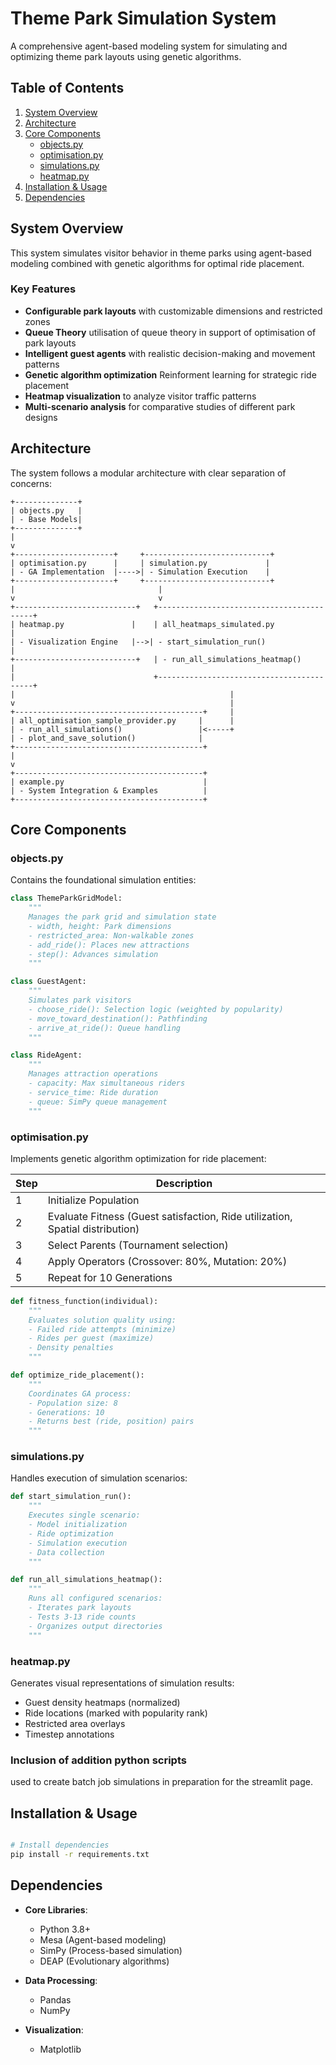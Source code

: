 # Theme Park Simulation System

A comprehensive agent-based modeling system for simulating and optimizing theme park layouts using genetic algorithms.

## Table of Contents
1. [System Overview](#system-overview)
2. [Architecture](#architecture)
3. [Core Components](#core-components)
   - [objects.py](#objectspy)
   - [optimisation.py](#optimisationpy)
   - [simulations.py](#simulationspy)
   - [heatmap.py](#heatmappy)
4. [Installation & Usage](#installation--usage)
5. [Dependencies](#dependencies)

## System Overview

This system simulates visitor behavior in theme parks using agent-based modeling combined with genetic algorithms for optimal ride placement.

### Key Features

-  **Configurable park layouts** with customizable dimensions and restricted zones
-  **Queue Theory** utilisation of queue theory in support of optimisation of park layouts
-  **Intelligent guest agents** with realistic decision-making and movement patterns
-  **Genetic algorithm optimization** Reinforment learning for strategic ride placement
-  **Heatmap visualization** to analyze visitor traffic patterns
-  **Multi-scenario analysis** for comparative studies of different park designs

## Architecture

The system follows a modular architecture with clear separation of concerns:
```{markdown}
+--------------+
| objects.py   |
| - Base Models|
+--------------+
|
v
+----------------------+     +----------------------------+
| optimisation.py      |     | simulation.py             |
| - GA Implementation  |---->| - Simulation Execution    |
+----------------------+     +----------------------------+
|                                |
v                                v
+---------------------------+   +------------------------------------------+
| heatmap.py               |    | all_heatmaps_simulated.py                |
| - Visualization Engine   |-->| - start_simulation_run()                 |
+---------------------------+   | - run_all_simulations_heatmap()         |
|                               +------------------------------------------+
|                                                |
v                                                |
+------------------------------------------+     |
| all_optimisation_sample_provider.py     |      |
| - run_all_simulations()                 |<-----+
| - plot_and_save_solution()              |
+------------------------------------------+
|
v
+------------------------------------------+
| example.py                               |
| - System Integration & Examples          |
+------------------------------------------+
```

## Core Components

### objects.py

Contains the foundational simulation entities:

```python
class ThemeParkGridModel:
    """
    Manages the park grid and simulation state
    - width, height: Park dimensions
    - restricted_area: Non-walkable zones
    - add_ride(): Places new attractions
    - step(): Advances simulation
    """

class GuestAgent:
    """
    Simulates park visitors
    - choose_ride(): Selection logic (weighted by popularity)
    - move_toward_destination(): Pathfinding
    - arrive_at_ride(): Queue handling
    """

class RideAgent:
    """
    Manages attraction operations
    - capacity: Max simultaneous riders
    - service_time: Ride duration
    - queue: SimPy queue management
    """
```

### optimisation.py

Implements genetic algorithm optimization for ride placement:

| Step | Description |
|------|-------------|
| 1 | Initialize Population |
| 2 | Evaluate Fitness (Guest satisfaction, Ride utilization, Spatial distribution) |
| 3 | Select Parents (Tournament selection) |
| 4 | Apply Operators (Crossover: 80%, Mutation: 20%) |
| 5 | Repeat for 10 Generations |

```python
def fitness_function(individual):
    """
    Evaluates solution quality using:
    - Failed ride attempts (minimize)
    - Rides per guest (maximize)
    - Density penalties
    """

def optimize_ride_placement():
    """
    Coordinates GA process:
    - Population size: 8
    - Generations: 10
    - Returns best (ride, position) pairs
    """
```

### simulations.py

Handles execution of simulation scenarios:

```python
def start_simulation_run():
    """
    Executes single scenario:
    - Model initialization
    - Ride optimization
    - Simulation execution
    - Data collection
    """

def run_all_simulations_heatmap():
    """
    Runs all configured scenarios:
    - Iterates park layouts
    - Tests 3-13 ride counts
    - Organizes output directories
    """
```

### heatmap.py

Generates visual representations of simulation results:

- Guest density heatmaps (normalized)
- Ride locations (marked with popularity rank)
- Restricted area overlays
- Timestep annotations

### Inclusion of addition python scripts
used to create batch job simulations in preparation for the streamlit page.

## Installation & Usage

```bash

# Install dependencies
pip install -r requirements.txt

```

## Dependencies

- **Core Libraries**:
  - Python 3.8+
  - Mesa (Agent-based modeling)
  - SimPy (Process-based simulation)
  - DEAP (Evolutionary algorithms)
  
- **Data Processing**:
  - Pandas
  - NumPy
  
- **Visualization**:
  - Matplotlib
